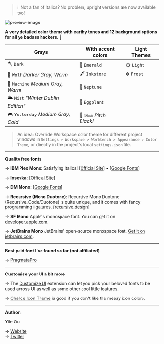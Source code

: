 > ℹ️&nbsp;&nbsp;Not a fan of italics? No problem, upright versions are now available too!

![preview-image](https://raw.githubusercontent.com/troydraws/paddy-color-theme/master/paddy-color-theme-preview.gif)

**A very detailed color theme with earthy tones and 12 background options for all ye badass hackers. 🍁**

| Grays                              | With accent colors       | Light Themes |
| ---------------------------------- | ------------------------ | ------------ |
| 🪓 `Dark`                           | 🌲 `Emerald`              | 🌞 `Light`    |
| 🐺 `Wolf` *Darker Gray, Warm*       | 🖋 `Inkstone`             | ❄️ `Frost`    |
| 🤖 `Machine` *Medium Gray, Warm*    | 🔵 `Neptune`              |              |
| 🌥 `Mist` *"Winter Dublin Edition"* | 🍆 `Eggplant`             |              |
| 🎮 `Yesterday` *Medium Gray, Cold*  | 🚧 `𝔅𝔩𝔞𝔠𝔨` *Pitch Black!* |              |

&NewLine;

> An idea: Override Workspace color theme for different project windows in `Settings > Workspace > Workbench > Appearance > Color Theme`, or directly in the project's local `settings.json` file.

---

**Quality free fonts**

→ **IBM Plex Mono**: Satisfying italics! [[Official Site](https://www.ibm.com/plex/)] • [[Google Fonts](https://fonts.google.com/specimen/IBM+Plex+Mono)]  

→ **Iosevka**: [[Official Site](https://typeof.net/Iosevka/)]

→ **DM Mono**: [[Google Fonts](https://fonts.google.com/specimen/DM+Mono)]  

→ **Recursive (Mono Duotone)**: Recursive Mono Duotone (Recursive_Code/Duotone) is quite unique, and it comes with fancy programming ligatures. [[recursive.design](https://www.recursive.design/)]  

→ **SF Mono** Apple's monospace font. You can get it on [developer.apple.com](https://developer.apple.com/fonts/).  

→ **JetBrains Mono** JetBrains' open-source monospace font. [Get it on jetbrains.com](https://www.jetbrains.com/lp/mono/). 

---

**Best paid font I've found so far (not affiliated)**

→ [PragmataPro](https://fsd.it/shop/fonts/pragmatapro/)

---

**Customise your UI a bit more**

→ The [Customize UI](https://marketplace.visualstudio.com/items?itemName=iocave.customize-ui) extension can let you pick your beloved fonts to be used across UI as well as some other cool little features.  

→ [Chalice Icon Theme](https://marketplace.visualstudio.com/items?itemName=artlaman.chalice-icon-theme) is good if you don't like the messy icon colors.

---

**Author:**  

Yile Ou  

→ [Website](https://yile.art/)<br />
→ [Twitter](https://twitter.com/yile_art)